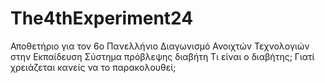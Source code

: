 # The4thExperiment24
Αποθετήριο για τον 6ο Πανελλήνιο Διαγωνισμό  Ανοιχτών Τεχνολογιών στην Εκπαίδευση
Σύστημα πρόβλεψης διαβήτη 
Τι είναι ο διαβήτης;
Γιατί χρειάζεται κανείς να το παρακολουθεί;

